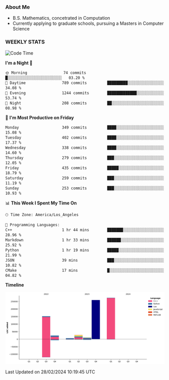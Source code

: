 ### About Me

- B.S. Mathematics, concetrated in Computation
- Currently applying to graduate schools, pursuing a Masters in Computer Science


### WEEKLY STATS
<!--START_SECTION:waka-->
![Code Time](http://img.shields.io/badge/Code%20Time-47%20hrs%2033%20mins-blue)

**I'm a Night 🦉** 

```text
🌞 Morning                74 commits          █░░░░░░░░░░░░░░░░░░░░░░░░   03.20 % 
🌆 Daytime                789 commits         █████████░░░░░░░░░░░░░░░░   34.08 % 
🌃 Evening                1244 commits        █████████████░░░░░░░░░░░░   53.74 % 
🌙 Night                  208 commits         ██░░░░░░░░░░░░░░░░░░░░░░░   08.98 % 
```
📅 **I'm Most Productive on Friday** 

```text
Monday                   349 commits         ████░░░░░░░░░░░░░░░░░░░░░   15.08 % 
Tuesday                  402 commits         ████░░░░░░░░░░░░░░░░░░░░░   17.37 % 
Wednesday                338 commits         ████░░░░░░░░░░░░░░░░░░░░░   14.60 % 
Thursday                 279 commits         ███░░░░░░░░░░░░░░░░░░░░░░   12.05 % 
Friday                   435 commits         █████░░░░░░░░░░░░░░░░░░░░   18.79 % 
Saturday                 259 commits         ███░░░░░░░░░░░░░░░░░░░░░░   11.19 % 
Sunday                   253 commits         ███░░░░░░░░░░░░░░░░░░░░░░   10.93 % 
```


📊 **This Week I Spent My Time On** 

```text
🕑︎ Time Zone: America/Los_Angeles

💬 Programming Languages: 
C++                      1 hr 44 mins        ███████░░░░░░░░░░░░░░░░░░   28.96 % 
Markdown                 1 hr 33 mins        ██████░░░░░░░░░░░░░░░░░░░   25.92 % 
Python                   1 hr 19 mins        █████░░░░░░░░░░░░░░░░░░░░   21.99 % 
JSON                     39 mins             ███░░░░░░░░░░░░░░░░░░░░░░   10.82 % 
CMake                    17 mins             █░░░░░░░░░░░░░░░░░░░░░░░░   04.82 % 
```

**Timeline**

![Lines of Code chart](https://raw.githubusercontent.com/nickocruzm/nickocruzm/main/assets/bar_graph.png)


 Last Updated on 28/02/2024 10:19:45 UTC
<!--END_SECTION:waka-->
